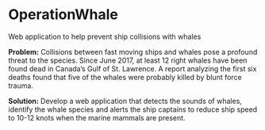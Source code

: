 # OperationWhale
Web application to help prevent ship collisions with whales

**Problem:** Collisions between fast moving ships and whales pose a profound threat to the species. Since June 2017, at least 12 right whales have been found dead in Canada’s Gulf of St. Lawrence. A report analyzing the first six deaths found that five of the whales were probably killed by blunt force trauma.

**Solution:** Develop a web application that detects the sounds of whales, identify the whale species and alerts the ship captains to reduce ship speed to 10-12 knots when the marine mammals are present.
